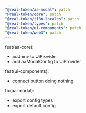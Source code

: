 ```yaml
---
"@real-token/aa-modal": patch
"@real-token/core": patch
"@real-token/i18n-locales": patch
"@real-token/types": patch
"@real-token/ui-components": patch
"@real-token/web3": patch
---
```


feat(aa-core):

- add env to UiProvider
- add aaModalConfig to UiProvider

feat(ui-components):

- connect button doing nothing

fix(aa-modal):

- export config types
- export default config
